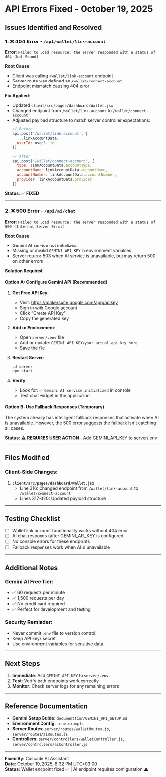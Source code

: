 # API Errors Fixed - October 19, 2025

## Issues Identified and Resolved

### 1. ❌ 404 Error - `/api/wallet/link-account`

**Error**: `Failed to load resource: the server responded with a status of 404 (Not Found)`

**Root Cause**: 
- Client was calling `/wallet/link-account` endpoint
- Server route was defined as `/wallet/connect-account`
- Endpoint mismatch causing 404 error

**Fix Applied**:
- Updated `client/src/pages/dashboard/Wallet.jsx`
- Changed endpoint from `/wallet/link-account` to `/wallet/connect-account`
- Adjusted payload structure to match server controller expectations:
  ```javascript
  // Before
  api.post('/wallet/link-account', {
    ...linkAccountData,
    userId: user?._id
  })
  
  // After
  api.post('/wallet/connect-account', {
    type: linkAccountData.accountType,
    accountName: linkAccountData.accountName,
    accountNumber: linkAccountData.accountNumber,
    provider: linkAccountData.provider
  })
  ```

**Status**: ✅ **FIXED**

---

### 2. ❌ 500 Error - `/api/ai/chat`

**Error**: `Failed to load resource: the server responded with a status of 500 (Internal Server Error)`

**Root Cause**:
- Gemini AI service not initialized
- Missing or invalid `GEMINI_API_KEY` in environment variables
- Server returns 503 when AI service is unavailable, but may return 500 on other errors

**Solution Required**:

#### Option A: Configure Gemini API (Recommended)
1. **Get Free API Key**:
   - Visit: https://makersuite.google.com/app/apikey
   - Sign in with Google account
   - Click "Create API Key"
   - Copy the generated key

2. **Add to Environment**:
   - Open `server/.env` file
   - Add or update: `GEMINI_API_KEY=your_actual_api_key_here`
   - Save the file

3. **Restart Server**:
   ```bash
   cd server
   npm start
   ```
   
4. **Verify**:
   - Look for: `✅ Gemini AI service initialized` in console
   - Test chat widget in the application

#### Option B: Use Fallback Responses (Temporary)
The system already has intelligent fallback responses that activate when AI is unavailable. However, the 500 error suggests the fallback isn't catching all cases.

**Status**: ⚠️ **REQUIRES USER ACTION** - Add GEMINI_API_KEY to server/.env

---

## Files Modified

### Client-Side Changes:
1. **`client/src/pages/dashboard/Wallet.jsx`**
   - Line 316: Changed endpoint from `/wallet/link-account` to `/wallet/connect-account`
   - Lines 317-320: Updated payload structure

---

## Testing Checklist

- [ ] Wallet link account functionality works without 404 error
- [ ] AI chat responds (after GEMINI_API_KEY is configured)
- [ ] No console errors for these endpoints
- [ ] Fallback responses work when AI is unavailable

---

## Additional Notes

### Gemini AI Free Tier:
- ✅ 60 requests per minute
- ✅ 1,500 requests per day
- ✅ No credit card required
- ✅ Perfect for development and testing

### Security Reminder:
- Never commit `.env` file to version control
- Keep API keys secret
- Use environment variables for sensitive data

---

## Next Steps

1. **Immediate**: Add `GEMINI_API_KEY` to `server/.env`
2. **Test**: Verify both endpoints work correctly
3. **Monitor**: Check server logs for any remaining errors

---

## Reference Documentation

- **Gemini Setup Guide**: `documenttion/GEMINI_API_SETUP.md`
- **Environment Config**: `.env.example`
- **Server Routes**: `server/routes/walletRoutes.js`, `server/routes/aiRoutes.js`
- **Controllers**: `server/controllers/walletController.js`, `server/controllers/aiController.js`

---

**Fixed By**: Cascade AI Assistant  
**Date**: October 19, 2025, 8:32 PM UTC+03:00  
**Status**: Wallet endpoint fixed ✅ | AI endpoint requires configuration ⚠️
